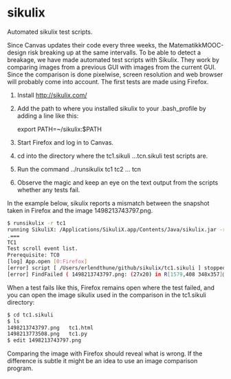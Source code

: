 # sikulix
Automated sikulix test scripts. 

Since Canvas updates their code every three weeks, the MatematikkMOOC-design risk breaking up at the same intervalls. 
To be able to detect a breakage, we have made automated test scripts with Sikulix. They work by comparing images from a previous 
GUI with images from the current GUI. Since the comparison is done pixelwise, screen resolution and web browser will probably 
come into account. The first tests are made using Firefox. 

1. Install http://sikulix.com/ 
2. Add the path to where you installed sikulix to your .bash_profile by adding a line like this:

   export PATH=~/sikulix:$PATH

3. Start Firefox and log in to Canvas.
4. cd into the directory where the tc1.sikuli ...tcn.sikuli  test scripts are.
5. Run the command ../runsikulix tc1 tc2 ... tcn
6. Observe the magic and keep an eye on the text output from the scripts whether any tests fail.

In the example below, sikulix reports a mismatch between the snapshot taken in Firefox and the image 1498213743797.png. 

```Bash
$ runsikulix -r tc1
running SikuliX: /Applications/SikuliX.app/Contents/Java/sikulix.jar -r tc1
.===
TC1
Test scroll event list.
Prerequisite: TC0
[log] App.open [0:Firefox]
[error] script [ /Users/erlendthune/github/sikulix/tc1.sikuli ] stopped with error in line 12
[error] FindFailed ( 1498213743797.png: (27x20) in R[1579,408 348x357]@S(0) E:Y, T:3,0 )
```

When a test fails like this, Firefox remains open where the test failed, and you can open the image sikulix used in the comparison in 
the tc1.sikuli directory:

```Bash
$ cd tc1.sikuli
$ ls
1498213743797.png	tc1.html
1498213773508.png	tc1.py
$ edit 1498213743797.png
```

Comparing the image with Firefox should reveal what is wrong. If the difference is subtle it might be an idea to use an image comparison program.
